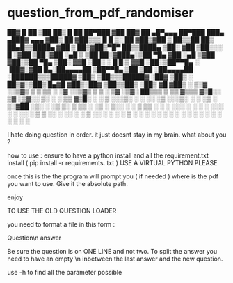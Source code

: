 # question_from_pdf_randomiser


 ██▓     █    ██ ▒██   ██▒ █    ██  ██▀███ ▓██   ██▓ ██ ▄█▀▄▄▄       ██▀███   ███▄ ▄███▓ ▄▄▄
▓██▒     ██  ▓██▒▒▒ █ █ ▒░ ██  ▓██▒▓██ ▒ ██▒▒██  ██▒ ██▄█▒▒████▄    ▓██ ▒ ██▒▓██▒▀█▀ ██▒▒████▄
▒██░    ▓██  ▒██░░░  █   ░▓██  ▒██░▓██ ░▄█ ▒ ▒██ ██░▓███▄░▒██  ▀█▄  ▓██ ░▄█ ▒▓██    ▓██░▒██  ▀█▄
▒██░    ▓▓█  ░██░ ░ █ █ ▒ ▓▓█  ░██░▒██▀▀█▄   ░ ▐██▓░▓██ █▄░██▄▄▄▄██ ▒██▀▀█▄  ▒██    ▒██ ░██▄▄▄▄██
░██████▒▒▒█████▓ ▒██▒ ▒██▒▒▒█████▓ ░██▓ ▒██▒ ░ ██▒▓░▒██▒ █▄▓█   ▓██▒░██▓ ▒██▒▒██▒   ░██▒ ▓█   ▓██▒
░ ▒░▓  ░░▒▓▒ ▒ ▒ ▒▒ ░ ░▓ ░░▒▓▒ ▒ ▒ ░ ▒▓ ░▒▓░  ██▒▒▒ ▒ ▒▒ ▓▒▒▒   ▓▒█░░ ▒▓ ░▒▓░░ ▒░   ░  ░ ▒▒   ▓▒█░
░ ░ ▒  ░░░▒░ ░ ░ ░░   ░▒ ░░░▒░ ░ ░   ░▒ ░ ▒░▓██ ░▒░ ░ ░▒ ▒░ ▒   ▒▒ ░  ░▒ ░ ▒░░  ░      ░  ▒   ▒▒ ░
  ░ ░    ░░░ ░ ░  ░    ░   ░░░ ░ ░   ░░   ░ ▒ ▒ ░░  ░ ░░ ░  ░   ▒     ░░   ░ ░      ░     ░   ▒
    ░  ░   ░      ░    ░     ░        ░     ░ ░     ░  ░        ░  ░   ░            ░         ░  ░
                                            ░ ░

 I hate doing question in order. it just doesnt stay in my brain. what about you ? 


how to use : 
ensure to have a python install and all the requirement.txt install ( pip install -r requirements. txt ) USE A VIRTUAL PYTHON PLEASE 

once this is the the program will prompt you ( if needed ) where is the pdf you want to use. Give it the absolute path. 

enjoy



TO USE THE OLD QUESTION LOADER 

you need to format a file in this form : 

Question\n answer

Be sure the question is on ONE LINE and not two. To split the answer you need to have an empty \n inbetween the last answer and the new question.

use -h to find all the parameter possible
